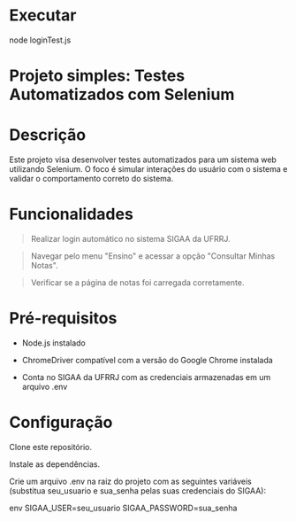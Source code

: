 # Executar
node loginTest.js

# Projeto simples: Testes Automatizados com Selenium
# Descrição
Este projeto visa desenvolver testes automatizados para um sistema web utilizando Selenium. O foco é simular interações do usuário com o sistema e validar o comportamento correto do sistema.

# Funcionalidades
> Realizar login automático no sistema SIGAA da UFRRJ.

> Navegar pelo menu "Ensino" e acessar a opção "Consultar Minhas Notas".

> Verificar se a página de notas foi carregada corretamente.

# Pré-requisitos
- Node.js instalado
  
- ChromeDriver compatível com a versão do Google Chrome instalada

- Conta no SIGAA da UFRRJ com as credenciais armazenadas em um arquivo .env
  

# Configuração
Clone este repositório.

Instale as dependências.

Crie um arquivo .env na raiz do projeto com as seguintes variáveis (substitua seu_usuario e sua_senha pelas suas credenciais do SIGAA):

env
SIGAA_USER=seu_usuario
SIGAA_PASSWORD=sua_senha


